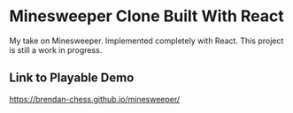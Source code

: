 # Minesweeper Clone Built With React

My take on Minesweeper. Implemented completely with React. This project is still a work in progress.

## Link to Playable Demo

https://brendan-chess.github.io/minesweeper/
